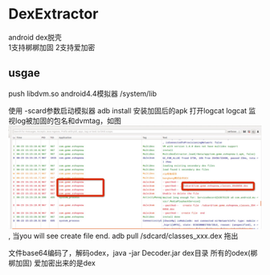 # DexExtractor
android dex脱壳<br>
1支持梆梆加固
2支持爱加密

## usgae
push libdvm.so android4.4模拟器 /system/lib

使用 -scard参数启动模拟器
adb  install  安装加固后的apk
打开logcat  logcat
监视log被加固的包名和dvmtag，如图 ![logcat](art/image.png), 当you will see  create file end.
  adb  pull /sdcard/classes_xxx.dex 拖出

文件base64编码了，解码odex，java -jar Decoder.jar dex目录
所有的odex(梆梆加固)
爱加密出来的是dex
